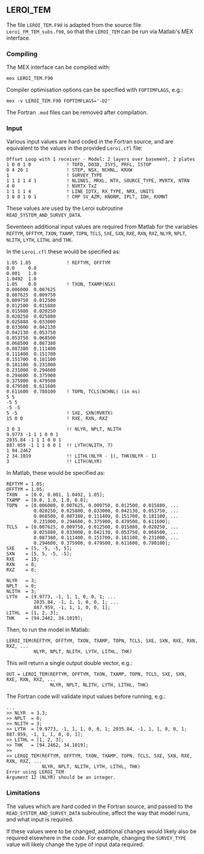 ## LEROI_TEM

The file `LEROI_TEM.F90` is adapted from the source file `Leroi_FM_TEM_subs.f90`, so that the `LEROI_TEM` can be run via Matlab's MEX interface.

### Compiling

The MEX interface can be compiled with:

```
mex LEROI_TEM.F90
```

Compiler optimisation options can be specified with `FOPTIMFLAGS`, e.g.:

```
mex -v LEROI_TEM.F90 FOPTIMFLAGS='-O2'
```

The Fortran `.mod` files can be removed after compilation.

### Input

Various input values are hard coded in the Fortran source, and are equivalent to the values in the provided `Leroi.cfl` file:

```
Offset Loop with 1 receiver - Model: 2 layers over basement, 2 plates
1 0 0 1 0             ! TDFD, DO3D, ISYS, PRFL, ISTOP
0 4 20 1              ! STEP, NSX, NCHNL, KRXW
1                     ! SURVEY_TYPE
1 1 1 1 4 1           ! NLINES, MRXL, NTX, SOURCE_TYPE, MVRTX, NTRN
4 0                   ! NVRTX TxZ
1 1 1 1 4             ! LINE IDTX, RX_TYPE, NRX, UNITS
3 0 0 1 0 1           ! CMP SV_AZM, KNORM, IPLT, IDH, RXMNT
```

These values are used by the Leroi subroutine `READ_SYSTEM_AND_SURVEY_DATA`.

Seventeen additional input values are required from Matlab for the variables `REFTYM`, `OFFTYM`, `TXON`, `TXAMP`, `TOPN`, `TCLS`, `SXE`, `SXN`, `RXE`, `RXN`, `RXZ`, `NLYR`, `NPLT`, `NLITH`, `LYTH`, `LITHL` and `THK`.

In the `Leroi.cfl` these would be specified as:

```
1.05 1.05             ! REFTYM, OFFTYM
0.0     0.0
0.001   1.0
1.0492  1.0
1.05    0.0           ! TXON, TXAMP(NSX)
0.006000  0.007625
0.007625  0.009750
0.009750  0.012500
0.012500  0.015880
0.015880  0.020250
0.020250  0.025880
0.025880  0.033000
0.033000  0.042130
0.042130  0.053750
0.053750  0.068500
0.068500  0.087380
0.087380  0.111400
0.111400  0.151700
0.151700  0.181100
0.181100  0.231000
0.231000  0.294600
0.294600  0.375900
0.375900  0.479500
0.479500  0.611600
0.611600  0.780100    ! TOPN, TCLS(NCHNL) (in ms)
5 5
-5 5
-5 -5
5 -5                  ! SXE, SXN(MVRTX)
15 0 0                ! RXE, RXN, RXZ    

3 0 3                 !! NLYR, NPLT, NLITH
9.9773 -1 1 1 0 0 1
2035.84 -1 1 1 0 0 1 
887.959 -1 1 1 0 0 1  !! LYTH(NLITH, 7)
1 94.2462
2 34.1019             !! LITHL(NLYR - 1), THK(NLYR - 1)
3                     !! LITH(NLYR) 
```

In Matlab, these would be specified as:

```
REFTYM = 1.05;
OFFTYM = 1.05;
TXON   = [0.0, 0.001, 1.0492, 1.05];
TXAMP  = [0.0, 1.0, 1.0, 0.0];
TOPN   = [0.006000, 0.007625, 0.009750, 0.012500, 0.015880, ...
          0.020250, 0.025880, 0.033000, 0.042130, 0.053750, ...
          0.068500, 0.087380, 0.111400, 0.151700, 0.181100, ...
          0.231000, 0.294600, 0.375900, 0.479500, 0.611600];
TCLS   = [0.007625, 0.009750, 0.012500, 0.015880, 0.020250, ...
          0.025880, 0.033000, 0.042130, 0.053750, 0.068500, ...
          0.087380, 0.111400, 0.151700, 0.181100, 0.231000, ...
          0.294600, 0.375900, 0.479500, 0.611600, 0.780100];
SXE    = [5, -5, -5, 5];
SXN    = [5, 5, -5, -5];
RXE    = 15;
RXN    = 0;
RXZ    = 0;

NLYR   = 3;
NPLT   = 0;
NLITH  = 3;
LYTH   = [9.9773, -1, 1, 1, 0, 0, 1; ...
          2035.84, -1, 1, 1, 0, 0, 1; ...
          887.959, -1, 1, 1, 0, 0, 1];
LITHL  = [1, 2, 3];
THK    = [94.2462, 34.1019];
```

Then, to run the model in Matlab:

```
LEROI_TEM(REFTYM, OFFTYM, TXON, TXAMP, TOPN, TCLS, SXE, SXN, RXE, RXN, RXZ, ...
          NLYR, NPLT, NLITH, LYTH, LITHL, THK)
```

This will return a single output double vector, e.g.:

```
OUT = LEROI_TEM(REFTYM, OFFTYM, TXON, TXAMP, TOPN, TCLS, SXE, SXN, RXE, RXN, RXZ, ...
                NLYR, NPLT, NLITH, LYTH, LITHL, THK)
```

The Fortran code will validate input values before running, e.g.:

```
...
>> NLYR  = 3.3;                                                                                
>> NPLT  = 0;
>> NLITH = 3;
>> LYTH  = [9.9773, -1, 1, 1, 0, 0, 1; 2035.84, -1, 1, 1, 0, 0, 1; 887.959, -1, 1, 1, 0, 0, 1];
>> LITHL = [1, 2, 3];
>> THK   = [94.2462, 34.1019];
>> 
>> LEROI_TEM(REFTYM, OFFTYM, TXON, TXAMP, TOPN, TCLS, SXE, SXN, RXE, RXN, RXZ, ...
             NLYR, NPLT, NLITH, LYTH, LITHL, THK)
Error using LEROI_TEM
Argument 12 (NLYR) should be an integer.
```

### Limitations

The values which are hard coded in the Fortran source, and passed to the `READ_SYSTEM_AND_SURVEY_DATA` subroutine, affect the way that model runs, and what input is required.

If these values were to be changed, additional changes would likely also be required elsewhere in the code. For example, changing the `SURVEY_TYPE` value will likely change the type of input data required.
